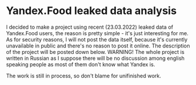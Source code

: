 # Yandex.Food leaked data analysis
I decided to make a project using recent (23.03.2022) leaked data of Yandex.Food users, the reason is pretty simple - it's just interesting for me. As for security reasons, I will not post the data itself, because it's currently unavailable in public and there's no reason to post it online. The description of the project will be posted down below.
WARNING!
The whole project is written in Russian as I suppose there will be no discussion among english speaking people as most of them don't know what Yandex is.

The work is still in process, so don't blame for unifinished work.
